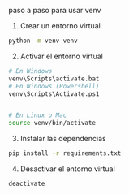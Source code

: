paso a paso para usar venv

1. Crear un entorno virtual
```bash
python -m venv venv
```

2. Activar el entorno virtual
```bash
# En Windows
venv\Scripts\activate.bat
# En Windows (Powershell)
venv\Scripts\Activate.ps1


# En Linux o Mac
source venv/bin/activate
```

3. Instalar las dependencias
```bash
pip install -r requirements.txt
```
4. Desactivar el entorno virtual
```bash
deactivate
```